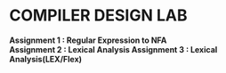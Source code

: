 # COMPILER DESIGN LAB
<b> Assignment 1 : Regular Expression to NFA </b></br>
<b> Assignment 2 : Lexical Analysis </b>
<b> Assignment 3 : Lexical Analysis(LEX/Flex) </b>
